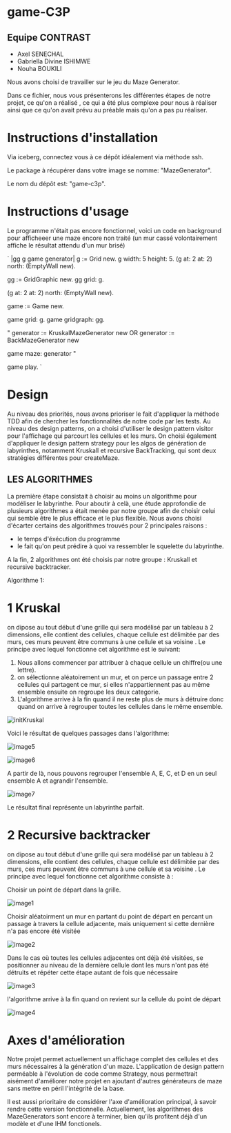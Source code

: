 # game-C3P

## Equipe CONTRAST
- Axel SENECHAL
- Gabriella Divine ISHIMWE
- Nouha BOUKILI

  
Nous avons choisi de travailler sur le jeu du Maze Generator.

Dans ce fichier, nous vous présenterons les différentes étapes de notre projet, ce qu'on a réalisé , ce qui a été plus complexe pour nous à réaliser ainsi que ce qu'on avait prévu au préable mais qu'on a pas pu réaliser.


# Instructions d'installation

Via iceberg, connectez vous à ce dépôt idéalement via méthode ssh.

Le package à récupérer dans votre image se nomme: "MazeGenerator".

Le nom du dépôt est: "game-c3p".

# Instructions d'usage

Le programme n'était pas encore fonctionnel, voici un code en background pour afficheeer une maze encore non traité (un mur cassé volontairement affiche le résultat attendu d'un mur brisé)

`
|gg g game generator|
g := Grid new.
g width: 5 height: 5.
(g at: 2 at: 2) north: (EmptyWall new).


gg := GridGraphic new.
gg grid: g.

(g at: 2 at: 2) north: (EmptyWall new).



game := Game new.

game grid: g.
game gridgraph: gg.

"
generator := KruskalMazeGenerator new
OR
generator := BackMazeGenerator new

game maze: generator
"

game play.
`




# Design
Au niveau des priorités, nous avons prioriser le fait d'appliquer la méthode TDD afin de chercher les fonctionnalités de notre code par les tests.
Au niveau des design patterns, on a choisi d'utiliser le design pattern visitor pour l'affichage qui parcourt les cellules et les murs. On choisi également d'appliquer le design pattern strategy pour les algos de génération de labyrinthes, notamment Kruskall et recursive BackTracking, qui sont deux stratégies différentes pour createMaze.

## LES ALGORITHMES

La première étape consistait à choisir au moins un algorithme pour  modéliser le labyrinthe.  Pour aboutir à celà, une étude approfondie de plusieurs algorithmes a était menée par notre groupe afin de choisir celui qui semble être  le plus efficace et le plus flexible.
Nous avons choisi d'écarter certains des algorithmes trouvés pour 2 principales raisons : 
- le temps d'éxécution du programme
- le fait qu'on peut prédire à quoi va ressembler le squelette du labyrinthe.

A la fin, 2 algorithmes ont été choisis par notre groupe : Kruskall et recursive backtracker.

Algorithme 1:
 # 1  Kruskal

 on dipose au tout début d'une grille qui sera modélisé par un tableau à 2 dimensions, elle contient des cellules, chaque cellule est délimitée par des murs, ces murs peuvent être communs à une cellule et sa voisine .
Le principe avec lequel fonctionne cet algorithme est le suivant:

1. Nous allons commencer par attribuer à chaque cellule un chiffre(ou une lettre).
2. on sélectionne aléatoirement un mur, et on perce un passage entre 2 cellules qui partagent ce mur, si elles n'appartiennent  pas au même ensemble ensuite on regroupe les deux categorie.
3. L'algorithme arrive à la fin quand il ne reste plus de murs à détruire donc quand on arrive à regrouper toutes les cellules dans le même ensemble.

![initKruskal](https://github.com/AxelSenechal/game-C3P/assets/100805269/dd97fdc5-4289-4591-9b3c-c57eb80bf886)



Voici le résultat de quelques passages dans l'algorithme:

![image5](https://github.com/AxelSenechal/game-C3P/assets/100805269/d5cb4256-e7ad-493f-9236-0c05876a51a0)

![image6](https://github.com/AxelSenechal/game-C3P/assets/100805269/6b2fc09b-5440-4710-9514-50a41b4504e0)


A partir de là, nous pouvons regrouper l'ensemble A, E, C, et D en un seul ensemble A et agrandir l'ensemble.


![image7](https://github.com/AxelSenechal/game-C3P/assets/100805269/05815459-3c4b-48a0-8e85-1aa4a6a9090f)


Le résultat final représente un labyrinthe parfait.


 # 2  Recursive backtracker
 
on dipose au tout début d'une grille qui sera modélisé par un tableau à 2 dimensions, elle contient des cellules, chaque cellule est délimitée par des murs, ces murs peuvent être communs à une cellule et sa voisine .
Le principe avec lequel fonctionne cet algorithme consiste à :

Choisir un point de départ dans la grille.

![image1](https://github.com/AxelSenechal/game-C3P/assets/100805269/27d08547-760e-40d7-8aa5-2818374c5929)

Choisir aléatoirment un mur en partant du point de départ  en percant un passage à travers la cellule adjacente, mais uniquement   si cette dernière n'a pas encore été visitée


![image2](https://github.com/AxelSenechal/game-C3P/assets/100805269/ebe41630-cb3f-42b7-943a-9955e888b15f)

Dans le cas où toutes les cellules adjacentes ont déjà été visitées, se positionner au niveau de  la dernière cellule dont les murs n'ont pas été détruits et répéter cette étape autant de fois que nécessaire

![image3](https://github.com/AxelSenechal/game-C3P/assets/100805269/a4c0ec26-94ef-41b1-b66b-b19a42bb45d8)


l'algorithme arrive à la fin quand on revient sur la cellule du point de départ

![image4](https://github.com/AxelSenechal/game-C3P/assets/100805269/26e69b84-d52d-4020-b4b6-42eeff6a4a72)



# Axes d'amélioration


Notre projet permet actuellement un affichage complet des cellules et des murs nécessaires à la génération d'un maze. L'application de design pattern perméable à l'évolution de code comme Strategy, nous permettrait aisément 
d'améliorer notre projet en ajoutant d'autres générateurs de maze sans mettre en péril l'intégrité de la base.

Il est aussi prioritaire de considérer l'axe d'amélioration principal, à savoir rendre cette version fonctionnelle. Actuellement, les algorithmes des MazeGenerators sont encore à terminer, bien qu'ils profitent déjà d'un modèle et d'une IHM fonctionels.

